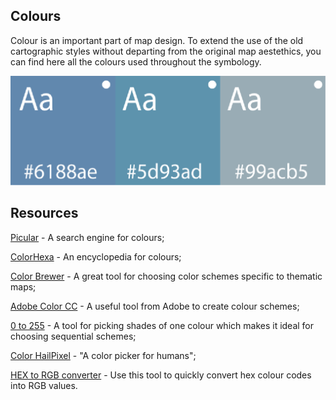 ## Colours

Colour is an important part of map design. 
To extend the use of the old cartographic styles without departing from the original map aestethics, you can find here all the colours used throughout the symbology.  

![colour sample](https://github.com/Cezar92/ro-cartostyles/blob/master/samples/stiluri_IGA_culori.png)

## Resources

[Picular](https://picular.co/) - A search engine for colours;  

[ColorHexa](https://www.colorhexa.com/) - An encyclopedia for colours; 

[Color Brewer](http://colorbrewer2.org/) - A great tool for choosing color schemes specific to thematic maps;  

[Adobe Color CC](https://color.adobe.com/create/color-wheel/) - A useful tool from Adobe to create colour schemes;  

[0 to 255](http://www.0to255.com/) -  A tool for picking shades of one colour which makes it ideal for choosing sequential schemes;  

[Color HailPixel](https://color.hailpixel.com/) - "A color picker for humans";  

[HEX to RGB converter](https://www.webpagefx.com/web-design/hex-to-rgb/) - Use this tool to quickly convert hex colour codes into RGB values.